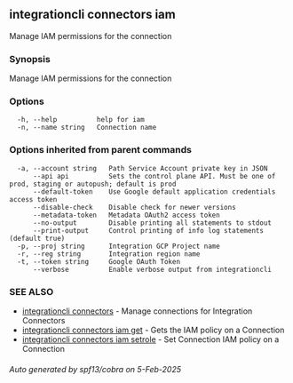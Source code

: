 ## integrationcli connectors iam

Manage IAM permissions for the connection

### Synopsis

Manage IAM permissions for the connection

### Options

```
  -h, --help          help for iam
  -n, --name string   Connection name
```

### Options inherited from parent commands

```
  -a, --account string   Path Service Account private key in JSON
      --api api          Sets the control plane API. Must be one of prod, staging or autopush; default is prod
      --default-token    Use Google default application credentials access token
      --disable-check    Disable check for newer versions
      --metadata-token   Metadata OAuth2 access token
      --no-output        Disable printing all statements to stdout
      --print-output     Control printing of info log statements (default true)
  -p, --proj string      Integration GCP Project name
  -r, --reg string       Integration region name
  -t, --token string     Google OAuth Token
      --verbose          Enable verbose output from integrationcli
```

### SEE ALSO

* [integrationcli connectors](integrationcli_connectors.md)	 - Manage connections for Integration Connectors
* [integrationcli connectors iam get](integrationcli_connectors_iam_get.md)	 - Gets the IAM policy on a Connection
* [integrationcli connectors iam setrole](integrationcli_connectors_iam_setrole.md)	 - Set Connection IAM policy on a Connection

###### Auto generated by spf13/cobra on 5-Feb-2025
